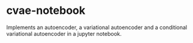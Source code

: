 # cvae-notebook

Implements an autoencoder, a variational autoencoder and a conditional variational autoencoder in a jupyter notebook. 
